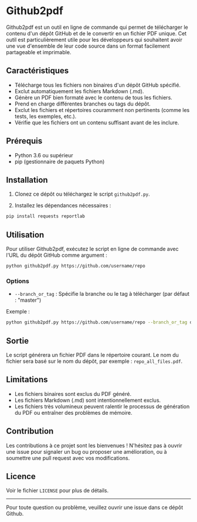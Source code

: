 
# Github2pdf

Github2pdf est un outil en ligne de commande qui permet de télécharger le contenu d'un dépôt GitHub et de le convertir en un fichier PDF unique. Cet outil est particulièrement utile pour les développeurs qui souhaitent avoir une vue d'ensemble de leur code source dans un format facilement partageable et imprimable.

## Caractéristiques

- Télécharge tous les fichiers non binaires d'un dépôt GitHub spécifié.
- Exclut automatiquement les fichiers Markdown (.md).
- Génère un PDF bien formaté avec le contenu de tous les fichiers.
- Prend en charge différentes branches ou tags du dépôt.
- Exclut les fichiers et répertoires couramment non pertinents (comme les tests, les exemples, etc.).
- Vérifie que les fichiers ont un contenu suffisant avant de les inclure.

## Prérequis

- Python 3.6 ou supérieur
- pip (gestionnaire de paquets Python)

## Installation

1. Clonez ce dépôt ou téléchargez le script `github2pdf.py`.

2. Installez les dépendances nécessaires :

```bash
pip install requests reportlab
```

## Utilisation

Pour utiliser Github2pdf, exécutez le script en ligne de commande avec l'URL du dépôt GitHub comme argument :

```bash
python github2pdf.py https://github.com/username/repo
```

### Options

- `--branch_or_tag` : Spécifie la branche ou le tag à télécharger (par défaut : "master")

Exemple :

```bash
python github2pdf.py https://github.com/username/repo --branch_or_tag develop
```

## Sortie

Le script générera un fichier PDF dans le répertoire courant. Le nom du fichier sera basé sur le nom du dépôt, par exemple : `repo_all_files.pdf`.

## Limitations

- Les fichiers binaires sont exclus du PDF généré.
- Les fichiers Markdown (.md) sont intentionnellement exclus.
- Les fichiers très volumineux peuvent ralentir le processus de génération du PDF ou entraîner des problèmes de mémoire.

## Contribution

Les contributions à ce projet sont les bienvenues ! N'hésitez pas à ouvrir une issue pour signaler un bug ou proposer une amélioration, ou à soumettre une pull request avec vos modifications.

## Licence

Voir le fichier `LICENSE` pour plus de détails.

---

Pour toute question ou problème, veuillez ouvrir une issue dans ce dépôt Github. 
